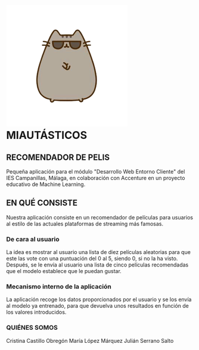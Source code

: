 # <img src="logo.png"> MIAUTÁSTICOS

## RECOMENDADOR DE PELIS

Pequeña aplicación para el módulo "Desarrollo Web Entorno Cliente" del IES Campanillas, Málaga, en colaboración con Accenture en un proyecto educativo de Machine Learning.

## EN QUÉ CONSISTE
Nuestra aplicación consiste en un recomendador de películas para usuarios al estilo de las actuales plataformas de streaming más famosas.

### De cara al usuario
La idea es mostrar al usuario una lista de diez películas aleatorias para que este las vote con una puntuación del 0 al 5, siendo 0, si no la ha visto. 
Después, se le envía al usuario una lista de cinco películas recomendadas que el modelo establece que le puedan gustar.

### Mecanismo interno de la aplicación
La aplicación recoge los datos proporcionados por el usuario y se los envía al modelo ya entrenado, para que devuelva unos resultados en función de los valores introducidos.

### QUIÉNES SOMOS
Cristina Castillo Obregón
María López Márquez
Julián Serrano Salto